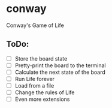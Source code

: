 # conway
Conway's Game of Life

## ToDo:
- [ ] Store the board state
- [ ] Pretty-print the board to the terminal
- [ ] Calculate the next state of the board
- [ ] Run Life forever
- [ ] Load from a file
- [ ] Change the rules of Life
- [ ] Even more extensions
